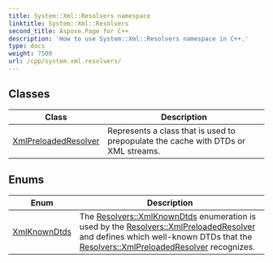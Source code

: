 ```yaml
---
title: System::Xml::Resolvers namespace
linktitle: System::Xml::Resolvers
second_title: Aspose.Page for C++
description: 'How to use System::Xml::Resolvers namespace in C++.'
type: docs
weight: 7500
url: /cpp/system.xml.resolvers/
---
```




## Classes

| Class | Description |
| --- | --- |
| [XmlPreloadedResolver](./xmlpreloadedresolver/) | Represents a class that is used to prepopulate the cache with DTDs or XML streams. |
## Enums

| Enum | Description |
| --- | --- |
| [XmlKnownDtds](./xmlknowndtds/) | The [Resolvers::XmlKnownDtds](./xmlknowndtds/) enumeration is used by the [Resolvers::XmlPreloadedResolver](./xmlpreloadedresolver/) and defines which well-known DTDs that the [Resolvers::XmlPreloadedResolver](./xmlpreloadedresolver/) recognizes. |
